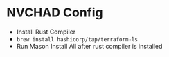 # NVCHAD Config
  - Install Rust Compiler
  - `brew install hashicorp/tap/terraform-ls`
  - Run Mason Install All after rust compiler is installed
